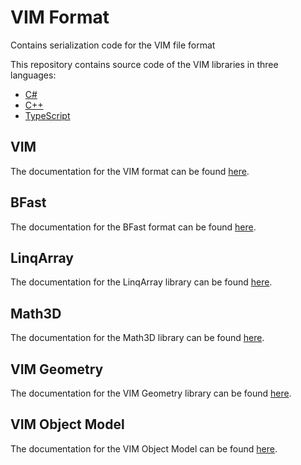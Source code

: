 # VIM Format
Contains serialization code for the VIM file format

This repository contains source code of the VIM libraries in three languages:
- [C#](src/cs/)
- [C++](src/cpp/)
- [TypeScript](src/ts/)

## VIM
The documentation for the VIM format can be found [here](docs/vim.md).

## BFast
The documentation for the BFast format can be found [here](docs/bfast.md).

## LinqArray
The documentation for the LinqArray library can be found [here](docs/linqarray.md).

## Math3D
The documentation for the Math3D library can be found [here](docs/math3d.md).

## VIM Geometry
The documentation for the VIM Geometry library can be found [here](docs/geometry.md).

## VIM Object Model
The documentation for the VIM Object Model can be found [here](docs/object-model.md).